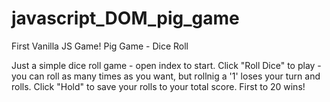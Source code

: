 # javascript_DOM_pig_game
First Vanilla JS Game! Pig Game - Dice Roll

Just a simple dice roll game - open index to start. Click "Roll Dice" to play - you can roll as many times as you want, but rollnig a '1'
loses your turn and rolls. Click "Hold" to save your rolls to your total score. First to 20 wins!
